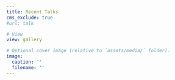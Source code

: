 ```yaml
---
title: Recent Talks
cms_exclude: true
#url: talk

# View
view: gallery

# Optional cover image (relative to `assets/media/` folder).
image:
  caption: ''
  filename: ''
---
```

<style>
  /* target all cover images in your gallery/cards */
  .gallery img{
    width: 100%;
    max-width: 300px;    /* choose your “common” width */
    height: 200px;       /* fixed height */
    object-fit: cover;   /* crop rather than stretch */
    border-radius: 8px;  /* optional: round the corners */
    display: block;
    margin: 0 auto;      /* center if there’s extra space */
  }
</style>
